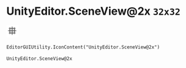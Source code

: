 # UnityEditor.SceneView@2x `32x32`
<img src="/img/UnityEditor.SceneView.png" width=32 height=32>

``` CSharp
EditorGUIUtility.IconContent("UnityEditor.SceneView@2x")
```
```
UnityEditor.SceneView@2x
```
